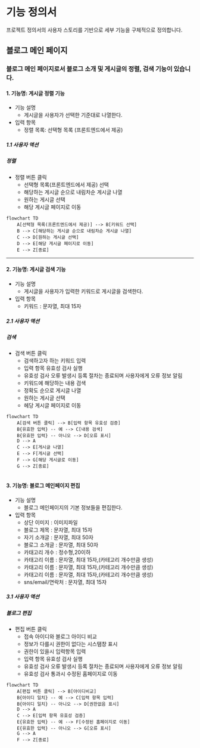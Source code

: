 # 기능 정의서

프로젝트 정의서의 사용자 스토리를 기반으로 세부 기능을 구체적으로 정의합니다.

## 블로그 메인 페이지

### 블로그 메인 페이지로서 블로그 소개 및 게시글의 정렬, 검색 기능이 있습니다.

#### 1. 기능명: 게시글 정렬 기능

* 기능 설명
  * 게시글을 사용자가 선택한 기준대로 나열한다.
* 입력 항목
  * 정렬 목록: 선택형 목록 (프론트엔드에서 제공)

##### 1.1 사용자 액션

##### 정렬

* 정렬 버튼 클릭
  * 선택형 목록(프론트엔드에서 제공) 선택
  * 해당하는 게시글 순으로 내림차순 게시글 나열
  * 원하는 게시글 선택
  * 해당 게시글 페이지로 이동

```mermaid
flowchart TD
    A[선택형 목록(프론트엔드에서 제공)] --> B[키워드 선택]
    B --> C[해당하는 게시글 순으로 내림차순 게시글 나열]
    C --> D[원하는 게시글 선택]
    D --> E[해당 게시글 페이지로 이동]
    E --> Z[종료]

```
---

#### 2. 기능명: 게시글 검색 기능

* 기능 설명
  * 게시글을 사용자가 입력한 키워드로 게시글을 검색한다.
* 입력 항목
  * 키워드 : 문자열, 최대 15자

##### 2.1 사용자 액션

##### 검색

* 검색 버튼 클릭
  * 검색하고자 하는 키워드 입력
  * 입력 항목 유효성 검사 실행
  * 유효성 검사 오류 발생시 등록 절차는 종료되며 사용자에게 오류 정보 알림
  * 키워드에 해당하는 내용 검색
  * 정확도 순으로 게시글 나열
  * 원하는 게시글 선택
  * 헤당 게시글 페이지로 이동

```mermaid
flowchart TD
    A[검색 버튼 클릭] --> B[입력 항목 유효성 검증]
    B{유효한 입력} -- 예 --> C[내용 검색]
    B{유효한 입력} -- 아니오 --> D[오류 표시]
    D --> A
    C --> E[게시글 나열]
    E --> F[게시글 선택]
    F --> G[해당 게시글로 이동]
    G --> Z[종료]
    
```
#### 3. 기능명: 블로그 메인페이지 편집

* 기능 설명
  * 블로그 메인페이지의 기본 정보들을 편집한다.
* 입력 항목
  * 상단 이미지 : 이미지파일
  * 블로그 제목 : 문자열, 최대 15자
  * 자기 소개글 : 문자열, 최대 50자
  * 블로그 소개글 : 문자열, 최대 50자
  * 카태고리 개수 : 정수형,20이하
  * 카태고리 이름 : 문자열, 최대 15자,(카테고리 개수만큼 생성)
  * 카태고리 이름 : 문자열, 최대 15자,(카테고리 개수만큼 생성)
  * 카태고리 이름 : 문자열, 최대 15자,(카테고리 개수만큼 생성)
  * sns/email/연락처 : 문자열, 최대 15자  
  
##### 3.1 사용자 액션

##### 블로그 편집

* 편집 버튼 클릭
  * 접속 아이디와 블로그 아이디 비교
  * 정보가 다를시 권한이 없다는 시스탬창 표시
  * 권한이 있을시 입력항목 입력
  * 입력 항목 유효성 검사 실행
  * 유효성 검사 오류 발생시 등록 절차는 종료되며 사용자에게 오류 정보 알림
  * 유효성 검사 통과시 수정된 홈페이지로 이동 

```mermaid
flowchart TD
    A[편집 버튼 클릭] --> B[아이디비교]
    B{아이디 일치} -- 예 --> C[입력 항목 입력]
    B{아이디 일치} -- 아니오 --> D[권한없음 표시]
    D --> A
    C --> E[입력 항목 유효성 검증]
    E{유효한 입력} -- 예 --> F[수정된 홈페이지로 이동]
    E{유효한 입력} -- 아니오 --> G[오류 표시]
    G --> A
    F --> Z[종료]
    
```

